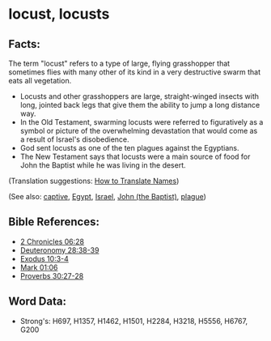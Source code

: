 # locust, locusts #

## Facts: ##

The term "locust" refers to a type of large, flying grasshopper that sometimes flies with many other of its kind in a very destructive swarm that eats all vegetation. 
 
* Locusts and other grasshoppers are large, straight-winged insects with long, jointed back legs that give them the ability to jump a long distance way.
* In the Old Testament, swarming locusts were referred to figuratively as a symbol or picture of the overwhelming devastation that would come as a result of Israel's disobedience.
* God sent locusts as one of the ten plagues against the Egyptians. 
* The New Testament says that locusts were a main source of food for John the Baptist while he was living in the desert. 

(Translation suggestions: [How to Translate Names](rc://en/ta/man/translate/translate-names))

(See also: [captive](../other/captive.md), [Egypt](../names/egypt.md), [Israel](../kt/israel.md), [John (the Baptist)](../names/johnthebaptist.md), [plague](../other/plague.md))

## Bible References: ##

* [2 Chronicles 06:28](rc://en/tn/help/2ch/06/28)
* [Deuteronomy 28:38-39](rc://en/tn/help/deu/28/38)
* [Exodus 10:3-4](rc://en/tn/help/exo/10/03)
* [Mark 01:06](rc://en/tn/help/mrk/01/06)
* [Proverbs 30:27-28](rc://en/tn/help/pro/30/27)

## Word Data: ##

* Strong's: H697, H1357, H1462, H1501, H2284, H3218, H5556, H6767, G200
